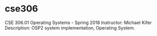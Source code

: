 # cse306
CSE 306.01 Operating Systems - Spring 2018
Instructor: Michael Kifer  
Description: OSP2 system implementation, Operating System.
